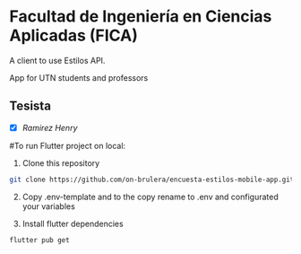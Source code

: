 # Facultad de Ingeniería en Ciencias Aplicadas (FICA)

A client to use Estilos API.

App for UTN students and professors

## Tesista

- [x] _Ramirez Henry_

#To run Flutter project on local:

1. Clone this repository

```bash
git clone https://github.com/on-brulera/encuesta-estilos-mobile-app.git
```
2. Copy .env-template and to the copy rename to .env and configurated your variables

3. Install flutter dependencies 
```bash
flutter pub get
```